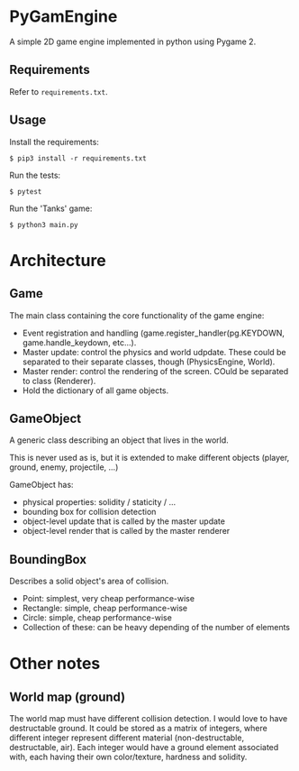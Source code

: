 # PyGamEngine
A simple 2D game engine implemented in python using Pygame 2.

## Requirements
Refer to `requirements.txt`.

## Usage
Install the requirements:
```shell
$ pip3 install -r requirements.txt
```
Run the tests:
```shell
$ pytest
```
Run the 'Tanks' game:
```shell
$ python3 main.py
```

# Architecture

## Game
The main class containing the core functionality of the game engine:
* Event registration and handling (game.register_handler(pg.KEYDOWN, game.handle_keydown, etc...).
* Master update: control the physics and world udpdate. These could be separated to their separate classes, though (PhysicsEngine, World).
* Master render: control the rendering of the screen. COuld be separated to class (Renderer).
* Hold the dictionary of all game objects.

## GameObject
A generic class describing an object that lives in the world.

This is never used as is, but it is extended to make different objects (player, ground, enemy, projectile, ...)

GameObject has:
* physical properties: solidity / staticity / ...
* bounding box for collision detection
* object-level update that is called by the master update
* object-level render that is called by the master renderer

## BoundingBox
Describes a solid object's area of collision.
* Point: simplest, very cheap performance-wise
* Rectangle: simple, cheap performance-wise
* Circle: simple, cheap performance-wise
* Collection of these: can be heavy depending of the number of elements

# Other notes

## World map (ground)
The world map must have different collision detection. I would love to have destructable ground. It could be stored as a matrix of integers, where different integer represent different material (non-destructable, destructable, air). Each integer would have a ground element associated with, each having their own color/texture, hardness and solidity.
